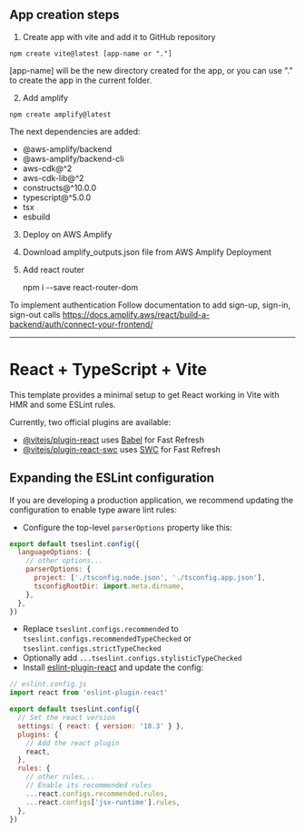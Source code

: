 ## App creation steps

1. Create app with vite and add it to GitHub repository

  ```
  npm create vite@latest [app-name or "."]
  ```

  [app-name] will be the new directory created for the app, or you can use "." to create the app in the current folder.

2. Add amplify

  ```
  npm create amplify@latest
  ```

The next dependencies are added:

 - @aws-amplify/backend
 - @aws-amplify/backend-cli
 - aws-cdk@^2
 - aws-cdk-lib@^2
 - constructs@^10.0.0
 - typescript@^5.0.0
 - tsx
 - esbuild

3. Deploy on AWS Amplify
4. Download amplify_outputs.json file from AWS Amplify Deployment
5. Add react router

    npm i --save react-router-dom

To implement authentication Follow documentation to add sign-up, sign-in, sign-out calls https://docs.amplify.aws/react/build-a-backend/auth/connect-your-frontend/

---

# React + TypeScript + Vite

This template provides a minimal setup to get React working in Vite with HMR and some ESLint rules.

Currently, two official plugins are available:

- [@vitejs/plugin-react](https://github.com/vitejs/vite-plugin-react/blob/main/packages/plugin-react/README.md) uses [Babel](https://babeljs.io/) for Fast Refresh
- [@vitejs/plugin-react-swc](https://github.com/vitejs/vite-plugin-react-swc) uses [SWC](https://swc.rs/) for Fast Refresh

## Expanding the ESLint configuration

If you are developing a production application, we recommend updating the configuration to enable type aware lint rules:

- Configure the top-level `parserOptions` property like this:

```js
export default tseslint.config({
  languageOptions: {
    // other options...
    parserOptions: {
      project: ['./tsconfig.node.json', './tsconfig.app.json'],
      tsconfigRootDir: import.meta.dirname,
    },
  },
})
```

- Replace `tseslint.configs.recommended` to `tseslint.configs.recommendedTypeChecked` or `tseslint.configs.strictTypeChecked`
- Optionally add `...tseslint.configs.stylisticTypeChecked`
- Install [eslint-plugin-react](https://github.com/jsx-eslint/eslint-plugin-react) and update the config:

```js
// eslint.config.js
import react from 'eslint-plugin-react'

export default tseslint.config({
  // Set the react version
  settings: { react: { version: '18.3' } },
  plugins: {
    // Add the react plugin
    react,
  },
  rules: {
    // other rules...
    // Enable its recommended rules
    ...react.configs.recommended.rules,
    ...react.configs['jsx-runtime'].rules,
  },
})
```
